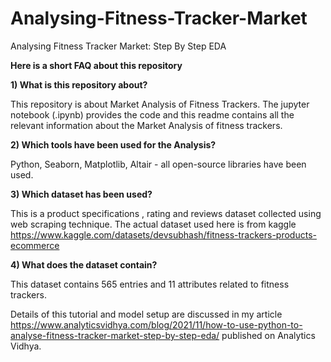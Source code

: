 # Analysing-Fitness-Tracker-Market

Analysing Fitness Tracker Market: Step By Step EDA

**Here is a short FAQ about this repository**

**1) What is this repository about?**

This repository is about Market Analysis of Fitness Trackers. 
The jupyter notebook (.ipynb) provides the code and this readme contains all the relevant information about the Market Analysis of fitness trackers.

**2) Which tools have been used for the Analysis?**

Python, Seaborn, Matplotlib, Altair - all open-source libraries have been used.

**3) Which dataset has been used?**

This is a product specifications , rating and reviews dataset collected using web scraping technique.
The actual dataset used here is from kaggle https://www.kaggle.com/datasets/devsubhash/fitness-trackers-products-ecommerce

**4) What does the dataset contain?**

This dataset contains 565 entries and 11 attributes related to fitness trackers.

Details of this tutorial and model setup are discussed in my article https://www.analyticsvidhya.com/blog/2021/11/how-to-use-python-to-analyse-fitness-tracker-market-step-by-step-eda/ published on Analytics Vidhya.
